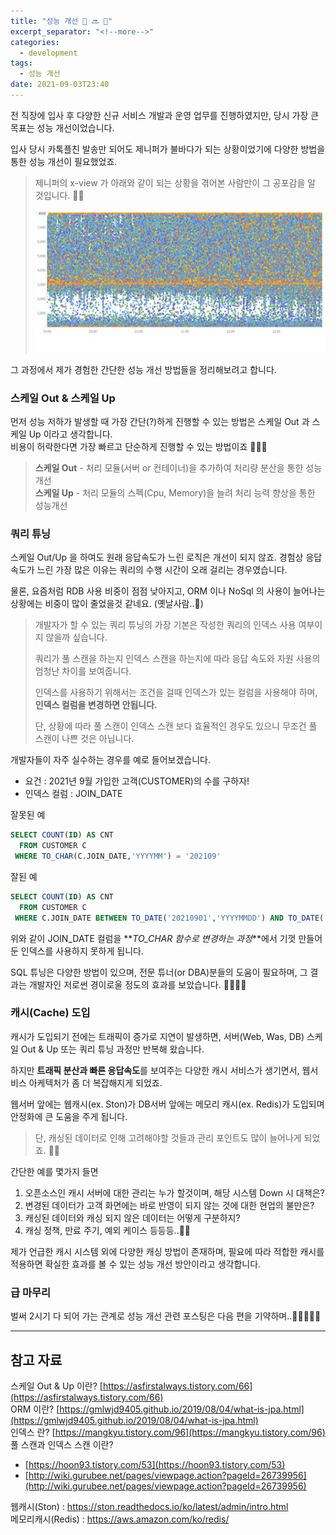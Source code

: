 ```yaml
---
title: "성능 개선 🐢 🔜 🐇"
excerpt_separator: "<!--more-->"
categories:
  - development
tags:
  - 성능 개선
date: 2021-09-03T23:40
---
```


전 직장에 입사 후 다양한 신규 서비스 개발과 운영 업무를 진행하였지만, 당시 가장 큰 목표는 성능 개선이었습니다.

입사 당시 카톡플친 발송만 되어도 제니퍼가 불바다가 되는 상황이었기에 다양한 방법을 통한 성능 개선이 필요했었죠. 

> 제니퍼의 x-view 가 아래와 같이 되는 상황을 겪어본 사람만이 그 공포감을 알 것입니다. 🤯🤬
> 
> ![x-view](/images/posts/2021/09/x-view.png)

그 과정에서 제가 경험한 간단한 성능 개선 방법들을 정리해보려고 합니다.
<!--more-->

### 스케일 Out & 스케일 Up

먼저 성능 저하가 발생할 때 가장 간단(?)하게 진행할 수 있는 방법은 스케일 Out 과 스케일 Up 이라고 생각합니다.  
비용이 허락한다면 가장 빠르고 단순하게 진행할 수 있는 방법이죠 💸💸💸

> **스케일 Out** - 처리 모듈(서버 or 컨테이너)을 추가하여 처리량 분산을 통한 성능개선   
> **스케일 Up** - 처리 모듈의 스펙(Cpu, Memory)을 늘려 처리 능력 향상을 통한 성능개선

### 쿼리 튜닝

스케일 Out/Up 을 하여도 원래 응답속도가 느린 로직은 개선이 되지 않죠. 경험상 응답속도가 느린 가장 많은 이유는 쿼리의 수행 시간이 오래 걸리는 경우였습니다.
    
물론, 요즘처럼 RDB 사용 비중이 점점 낮아지고, ORM 이나 NoSql 의 사용이 늘어나는 상황에는 비중이 많이 줄었을것 같네요. (옛날사람..🤔)

> 개발자가 할 수 있는 쿼리 튜닝의 가장 기본은 작성한 쿼리의 인덱스 사용 여부이지 않을까 싶습니다.
> 
> 쿼리가 풀 스캔을 하는지 인덱스 스캔을 하는지에 따라 응답 속도와 자원 사용의 엄청난 차이를 보여줍니다.
> 
> 인덱스를 사용하기 위해서는 조건을 걸때 인덱스가 있는 컬럼을 사용해야 하며, **인덱스 컬럼을 변경하면 안됩니다.**
> 
> 단, 상황에 따라 풀 스캔이 인덱스 스캔 보다 효율적인 경우도 있으니 무조건 풀 스캔이 나쁜 것은 아닙니다.

개발자들이 자주 실수하는 경우를 예로 들어보겠습니다.

- 요건 : 2021년 9월 가입한 고객(CUSTOMER)의 수를 구하자! 
- 인덱스 컬럼 : JOIN_DATE 

잘못된 예
```sql
SELECT COUNT(ID) AS CNT
  FROM CUSTOMER C
 WHERE TO_CHAR(C.JOIN_DATE,'YYYYMM') = '202109'
```
잘된 예
```sql
SELECT COUNT(ID) AS CNT
  FROM CUSTOMER C
 WHERE C.JOIN_DATE BETWEEN TO_DATE('20210901','YYYYMMDD') AND TO_DATE('20210930235959','YYYYMMDDHH24MISS')
```
위와 같이 JOIN_DATE 컬럼을 **_TO_CHAR 함수로 변경하는 과정_**에서 기껏 만들어둔 인덱스를 사용하지 못하게 됩니다.

SQL 튜닝은 다양한 방법이 있으며, 전문 튜너(or DBA)분들의 도움이 필요하며, 그 결과는 개발자인 저로썬 경이로울 정도의 효과를 보았습니다. 👍🏻👍🏻

### 캐시(Cache) 도입

캐시가 도입되기 전에는 트래픽이 증가로 지연이 발생하면, 서버(Web, Was, DB) 스케일 Out & Up 또는 쿼리 튜닝 과정만 반복해 왔습니다.

하지만 **트래픽 분산과 빠른 응답속도**를 보여주는 다양한 캐시 서비스가 생기면서, 웹서비스 아케텍처가 좀 더 복잡해지게 되었죠. 

웹서버 앞에는 웹캐시(ex. Ston)가 DB서버 앞에는 메모리 캐시(ex. Redis)가 도입되며 안정화에 큰 도움을 주게 됩니다.

> 단, 캐싱된 데이터로 인해 고려해야할 것들과 관리 포인트도 많이 늘어나게 되었죠. 🤦🏻

간단한 예를 몇가지 들면
1. 오픈소스인 캐시 서버에 대한 관리는 누가 할것이며, 해당 시스템 Down 시 대책은? 
2. 변경된 데이터가 고객 화면에는 바로 반영이 되지 않는 것에 대한 현업의 불만은?
3. 캐싱된 데이터와 캐싱 되지 않은 데이터는 어떻게 구분하지?
4. 캐싱 정책, 만료 주기, 예외 케이스 등등등..🤢🤢

제가 언급한 캐시 시스템 외에 다양한 캐싱 방법이 존재하며, 필요에 따라 적합한 캐시를 적용하면 확실한 효과를 볼 수 있는 성능 개선 방안이라고 생각합니다.

### 급 마무리
벌써 2시기 다 되어 가는 관계로 성능 개선 관련 포스팅은 다음 편을 기약하며..🥕👋🏼🖐🏼

---

## 참고 자료
스케일 Out & Up 이란? [https://asfirstalways.tistory.com/66](https://asfirstalways.tistory.com/66)  
ORM 이란? [https://gmlwjd9405.github.io/2019/08/04/what-is-jpa.html](https://gmlwjd9405.github.io/2019/08/04/what-is-jpa.html)  
인덱스 란? [https://mangkyu.tistory.com/96](https://mangkyu.tistory.com/96)  
풀 스캔과 인덱스 스캔 이란?   
   - [https://hoon93.tistory.com/53](https://hoon93.tistory.com/53)  
   - [http://wiki.gurubee.net/pages/viewpage.action?pageId=26739956](http://wiki.gurubee.net/pages/viewpage.action?pageId=26739956)  

웹캐시(Ston) : https://ston.readthedocs.io/ko/latest/admin/intro.html  
메모리캐시(Redis) : https://aws.amazon.com/ko/redis/
